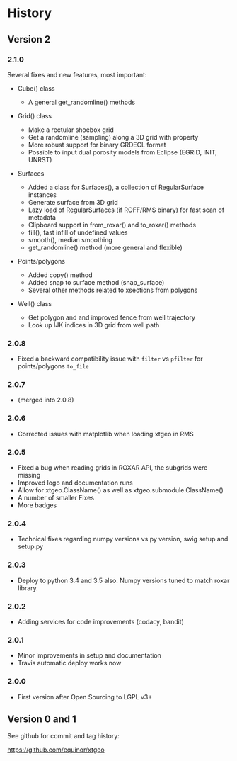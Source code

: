# History

## Version 2

### 2.1.0

Several fixes and new features, most important:

* Cube() class
  * A general get_randomline() methods
* Grid() class
  * Make a rectular shoebox grid
  * Get a randomline (sampling) along a 3D grid with property
  * More robust support for binary GRDECL format
  * Possible to input dual porosity models from Eclipse (EGRID, INIT, UNRST)
* Surfaces
  * Added a class for Surfaces(), a collection of RegularSurface instances
  * Generate surface from 3D grid
  * Lazy load of RegularSurfaces (if ROFF/RMS binary) for fast scan of metadata
  * Clipboard support in from_roxar() and to_roxar() methods
  * fill(), fast infill of undefined values
  * smooth(), median smoothing
  * get_randomline() method (more general and flexible)

* Points/polygons
  * Added copy() method
  * Added snap to surface method (snap_surface)
  * Several other methods related to xsections from polygons

* Well() class
  * Get polygon and and improved fence from well trajectory
  * Look up IJK indices in 3D grid from well path


### 2.0.8

* Fixed a backward compatibility issue with `filter` vs `pfilter` for points/polygons `to_file`

### 2.0.7

* (merged into 2.0.8)

### 2.0.6

* Corrected issues with matplotlib when loading xtgeo in RMS

### 2.0.5

* Fixed a bug when reading grids in ROXAR API, the subgrids were missing
* Improved logo and documentation runs
* Allow for xtgeo.ClassName() as well as xtgeo.submodule.ClassName()
* A number of smaller Fixes
* More badges

### 2.0.4

* Technical fixes regarding numpy versions vs py version, swig setup and setup.py

### 2.0.3

* Deploy to python 3.4 and 3.5 also. Numpy versions tuned to match roxar library.

### 2.0.2

* Adding services for code improvements (codacy, bandit)

### 2.0.1

* Minor improvements in setup and documentation
* Travis automatic deploy works now

### 2.0.0

* First version after Open Sourcing to LGPL v3+

## Version 0 and 1

See github for commit and tag history:

https://github.com/equinor/xtgeo
